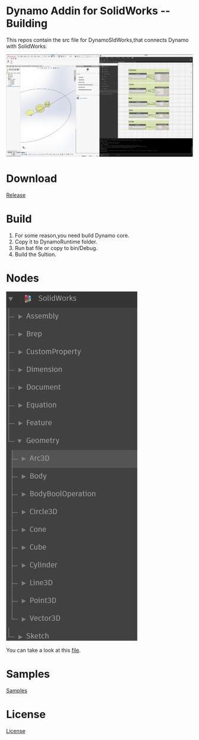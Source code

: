# Dynamo Addin for SolidWorks -- Building

This repos contain the src file for DynamoSldWorks,that connects Dynamo with SolidWorks.

![Preview](./resources/Geometry.png)

# Download

[Release](https://github.com/weianweigan/DynamoSolidWorks/releases)

# Build

1. For some reason,you need build Dynamo core.
2. Copy it to DynamoRuntime folder.
3. Run bat file or copy to bin/Debug.
4. Build the Sultion.

# Nodes

![nodes](./resources/nodes.png)

You can take a look at this [file](https://github.com/weianweigan/DynamoSolidWorks/blob/dev/DynamoSldWorks/Resources/LayoutSpecs.json).

# Samples

[Samples](https://github.com/weianweigan/DynamoSolidWorks/tree/dev/DynamoSldWorks/samples)

# License

[License](https://github.com/weianweigan/DynamoSolidWorks/blob/dev/LICENSE)